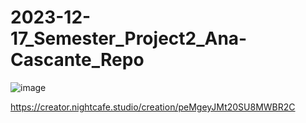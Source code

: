 # 2023-12-17_Semester_Project2_Ana-Cascante_Repo
![image](https://github.com/AnaCascante/2023-12-17_Semester_Project2_Ana-Cascante_Repo/assets/91411170/95b47f01-dd16-488c-897c-558260724352)


https://creator.nightcafe.studio/creation/peMgeyJMt20SU8MWBR2C
